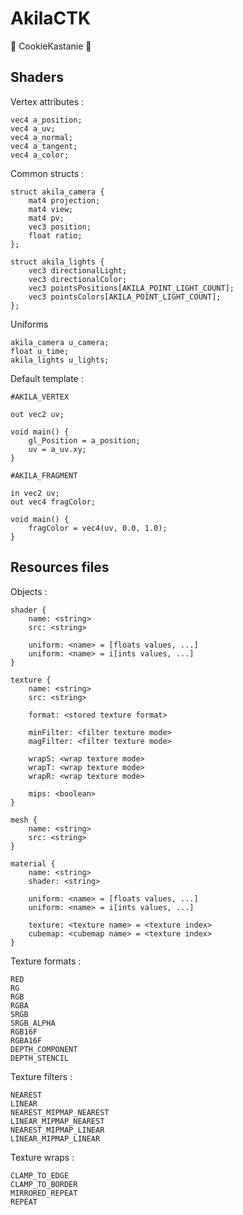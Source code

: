 ﻿# AkilaCTK

🍪 CookieKastanie 🍪

## Shaders

Vertex attributes :

	vec4 a_position;
	vec4 a_uv;
	vec4 a_normal;
	vec4 a_tangent;
	vec4 a_color;

Common structs :

```
struct akila_camera {
	mat4 projection;
	mat4 view;
	mat4 pv;
	vec3 position;
	float ratio;
};
	
struct akila_lights {
	vec3 directionalLight;
	vec3 directionalColor;
	vec3 pointsPositions[AKILA_POINT_LIGHT_COUNT];
	vec3 pointsColors[AKILA_POINT_LIGHT_COUNT];
};
```

Uniforms

	akila_camera u_camera;
	float u_time;
	akila_lights u_lights;

Default template :
	
	#AKILA_VERTEX
	
	out vec2 uv;
	
	void main() {
		gl_Position = a_position;
		uv = a_uv.xy;
	}

	#AKILA_FRAGMENT
	
	in vec2 uv;
	out vec4 fragColor;
	
	void main() {
		fragColor = vec4(uv, 0.0, 1.0);
	}

## Resources files

Objects :
	
	shader {
		name: <string>
		src: <string>

		uniform: <name> = [floats values, ...]
		uniform: <name> = i[ints values, ...]
	}

	texture {
		name: <string>
		src: <string>

		format: <stored texture format>
		
		minFilter: <filter texture mode>
		magFilter: <filter texture mode>

		wrapS: <wrap texture mode>
		wrapT: <wrap texture mode>
		wrapR: <wrap texture mode>

		mips: <boolean>
	}

	mesh {
		name: <string>
		src: <string>
	}

	material {
		name: <string>
		shader: <string>

		uniform: <name> = [floats values, ...]
		uniform: <name> = i[ints values, ...]

		texture: <texture name> = <texture index>
		cubemap: <cubemap name> = <texture index>
	}

Texture formats :

	RED
	RG
	RGB
	RGBA
	SRGB
	SRGB_ALPHA
	RGB16F
	RGBA16F
	DEPTH_COMPONENT
	DEPTH_STENCIL

Texture filters :

	NEAREST
	LINEAR
	NEAREST_MIPMAP_NEAREST
	LINEAR_MIPMAP_NEAREST
	NEAREST_MIPMAP_LINEAR
	LINEAR_MIPMAP_LINEAR

Texture wraps :

	CLAMP_TO_EDGE
	CLAMP_TO_BORDER
	MIRRORED_REPEAT
	REPEAT
